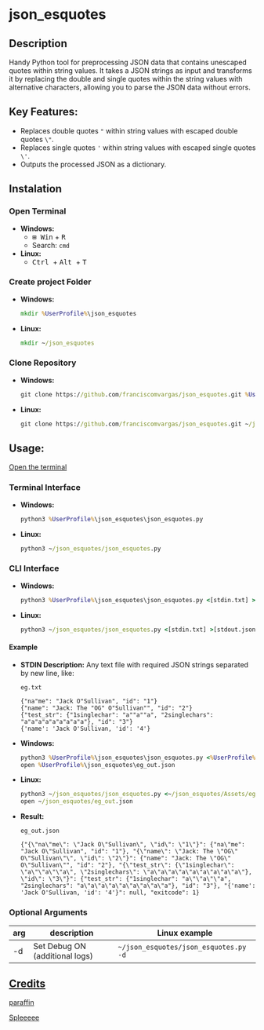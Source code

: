 # json_esquotes

## Description
Handy Python tool for preprocessing JSON data that contains unescaped quotes within string values. It takes a JSON strings as input and transforms it by replacing the double and single quotes within the string values with alternative characters, allowing you to parse the JSON data without errors.


## Key Features:
* Replaces double quotes ` " ` within string values with escaped double quotes ` \" `.
* Replaces single quotes ` ' ` within string values with escaped single quotes ` \' `.
* Outputs the processed JSON as a dictionary.

## Instalation
### Open Terminal
* **Windows:** 
    * <kbd>⊞ Win</kbd> + <kbd>R</kbd>
    * Search: `cmd` 
* **Linux:** 
    * <kbd> Ctrl </kbd> + <kbd> Alt </kbd> + <kbd>T</kbd>

### Create project Folder
   * **Windows:**
     ```cmd
     mkdir %UserProfile%\json_esquotes
     ```
   * **Linux:** 
     ```cmd
     mkdir ~/json_esquotes
     ```

### Clone Repository
   * **Windows:** 
     ```cmd
     git clone https://github.com/franciscomvargas/json_esquotes.git %UserProfile%\json_esquotes
     ```
   * **Linux:** 
     ```cmd
     git clone https://github.com/franciscomvargas/json_esquotes.git ~/json_esquotes
     ```

## Usage:
[Open the terminal](#open-terminal)
   
### Terminal Interface
   * **Windows:** 
     ```cmd
     python3 %UserProfile%\json_esquotes\json_esquotes.py
     ```
   * **Linux:** 
     ```cmd
     python3 ~/json_esquotes/json_esquotes.py
     ```

### CLI Interface
   * **Windows:** 
     ```cmd
     python3 %UserProfile%\json_esquotes\json_esquotes.py <[stdin.txt] >[stdout.json]
     ```
   * **Linux:** 
     ```cmd
     python3 ~/json_esquotes/json_esquotes.py <[stdin.txt] >[stdout.json]
     ```

#### Example
* **STDIN Description:** Any text file with required JSON strings separated by new line, like:
  
  `eg.txt`
  ```
  {"na"me": "Jack O"Sullivan", "id": "1"}
  {"name": "Jack: The "OG" O"Sullivan"", "id": "2"}
  {"test_str": {"1singlechar": "a""a""a", "2singlechars": "a"a"a"a"a"a"a"a"a"}, "id": "3"}
  {'name': 'Jack O'Sullivan, 'id': '4'}
  ```


 * **Windows:** 
   ```cmd
   python3 %UserProfile%\json_esquotes\json_esquotes.py <%UserProfile%\json_esquotes\Assets\eg.txt >%UserProfile%\json_esquotes\eg_out.json
   open %UserProfile%\json_esquotes\eg_out.json
   ```
 * **Linux:** 
   ```cmd
   python3 ~/json_esquotes/json_esquotes.py <~/json_esquotes/Assets/eg.txt >~/json_esquotes/eg_out.json
   open ~/json_esquotes/eg_out.json
   ```


 * **Result:** 

    `eg_out.json`
    ```
    {"{\"na\"me\": \"Jack O\"Sullivan\", \"id\": \"1\"}": {"na\"me": "Jack O\"Sullivan", "id": "1"}, "{\"name\": \"Jack: The \"OG\" O\"Sullivan\"\", \"id\": \"2\"}": {"name": "Jack: The \"OG\" O\"Sullivan\"", "id": "2"}, "{\"test_str\": {\"1singlechar\": \"a\"\"a\"\"a\", \"2singlechars\": \"a\"a\"a\"a\"a\"a\"a\"a\"a\"}, \"id\": \"3\"}": {"test_str": {"1singlechar": "a\"\"a\"\"a", "2singlechars": "a\"a\"a\"a\"a\"a\"a\"a\"a"}, "id": "3"}, "{'name': 'Jack O'Sullivan, 'id': '4'}": null, "exitcode": 1}
    ```

     
### Optional Arguments
|arg|description|Linux example|
|---|---|---|
|-d|Set Debug ON (additional logs)|`~/json_esquotes/json_esquotes.py -d`|



## [Credits](https://www.reddit.com/r/Python/comments/177704z/json_quote_remover/)
[paraffin](https://www.reddit.com/r/Python/comments/177704z/comment/k4r9brf/?utm_source=share&utm_medium=web2x&context=3)

[Spleeeee](https://www.reddit.com/r/Python/comments/177704z/comment/k4tayrm/?utm_source=share&utm_medium=web2x&context=3)
